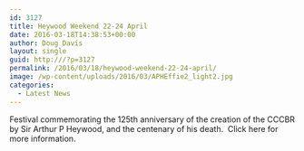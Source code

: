 ```yaml
---
id: 3127
title: Heywood Weekend 22-24 April
date: 2016-03-18T14:38:53+00:00
author: Doug Davis
layout: single
guid: http:///?p=3127
permalink: /2016/03/18/heywood-weekend-22-24-april/
image: /wp-content/uploads/2016/03/APHEffie2_light2.jpg
categories:
  - Latest News
---
```

Festival commemorating the 125th anniversary of the creation of the CCCBR by Sir Arthur P Heywood, and the centenary of his death.  Click here for more information.
